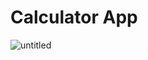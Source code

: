 # Calculator App


![untitled](https://user-images.githubusercontent.com/104521101/234317662-379b349d-21de-42f5-8991-5bef50671317.gif)
